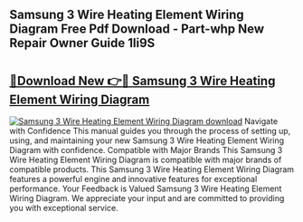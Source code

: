 ## Samsung 3 Wire Heating Element Wiring Diagram Free Pdf Download - Part-whp New Repair Owner Guide 1li9S

# <h2><a href="http://dfllhk.blite.top/?on=Samsung+3+Wire+Heating+Element+Wiring+Diagram">🔗Download New 👉🔴 Samsung 3 Wire Heating Element Wiring Diagram</a></h2>

[![Samsung 3 Wire Heating Element Wiring Diagram download](https://i.imgur.com/lujVjoI.png)](http://dfllhk.blite.top/?on=Samsung+3+Wire+Heating+Element+Wiring+Diagram)
Navigate with Confidence This manual guides you through the process of setting up, using, and maintaining your new Samsung 3 Wire Heating Element Wiring Diagram with confidence. Compatible with Major Brands This Samsung 3 Wire Heating Element Wiring Diagram is compatible with major brands of compatible products. This Samsung 3 Wire Heating Element Wiring Diagram features a powerful engine and innovative features for exceptional performance. Your Feedback is Valued Samsung 3 Wire Heating Element Wiring Diagram. We appreciate your input and are committed to providing you with exceptional service.

